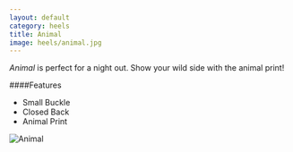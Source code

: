 ```yaml
---
layout: default
category: heels
title: Animal
image: heels/animal.jpg
---
```


*Animal* is perfect for a night out. Show your wild side with the animal print!
 

####Features

- Small Buckle
- Closed Back
- Animal Print

![Animal]({{site.baseurl}}/images/heels/animal.jpg)